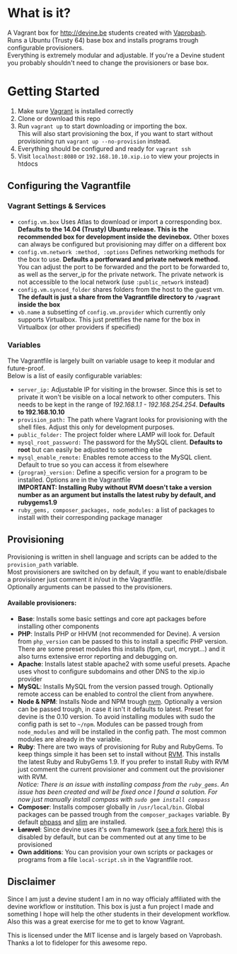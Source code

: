 # What is it?
A Vagrant box for http://devine.be students created with [Vaprobash](http://fideloper.github.io/Vaprobash/index.html).  
Runs a Ubuntu (Trusty 64) base box and installs programs trough configurable provisioners.  
Everything is extremely modular and adjustable. If you're a Devine student you probably shouldn't need to change the provisioners or base box.

# Getting Started
1. Make sure [Vagrant](http://vagrantup.com) is installed correctly
2. Clone or download this repo
3. Run `vagrant up` to start downloading or importing the box.  
   This will also start provisioning the box, if you want to start without provisioning run `vagrant up --no-provision` instead.
4. Everything should be configured and ready for `vagrant ssh`
5. Visit `localhost:8080` or `192.168.10.10.xip.io` to view your projects in htdocs

## Configuring the Vagrantfile

### Vagrant Settings & Services
* `config.vm.box` Uses Atlas to download or import a corresponding box. **Defaults to the 14.04 (Trusty) Ubuntu release. This is the recommended box for development inside the devinebox.** Other boxes can always be configured but provisioning may differ on a different box
* `config.vm.network :method, :options` Defines networking methods for the box to use. **Defaults a portforward and private network method.** You can adjust the port to be forwarded and the port to be forwarded to, as well as the server_ip for the private network. The private network is not accessible to the local network (use `:public_network` instead)
* `config.vm.synced_folder` shares folders from the host to the guest vm. **The default is just a share from the Vagrantfile directory to `/vagrant` inside the box**
* `vb.name` a subsetting of `config.vm.provider` which currently only supports Virtualbox. This just prettifies the name for the box in Virtualbox (or other providers if specified)

### Variables
The Vagrantfile is largely built on variable usage to keep it modular and future-proof.  
Below is a list of easily configurable variables:
* `server_ip:` Adjustable IP for visiting in the browser. Since this is set to private it won't be visible on a local network to other computers. This needs to be kept in the range of *192.168.1.1 - 192.168.254.254*. **Defaults to 192.168.10.10**
* `provision_path:` The path where Vagrant looks for provisioning with the shell files. Adjust this only for development purposes.
* `public_folder:` The project folder where LAMP will look for. Default
* `mysql_root_password:` The password for the MySQL client. **Defaults to root** but can easily be adjusted to something else
* `mysql_enable_remote:` Enables remote access to the MySQL client. Default to true so you can access it from elsewhere
* `{program}_version:` Define a specific version for a program to be installed. Options are in the Vagrantfile  
**IMPORTANT: Installing Ruby without RVM doesn't take a version number as an argument but installs the latest ruby by default, and rubygems1.9**
* `ruby_gems, composer_packages, node_modules:` a list of packages to install with their corresponding package manager

## Provisioning
Provisioning is written in shell language and scripts can be added to the `provision_path` variable.  
Most provisioners are switched on by default, if you want to enable/disbale a provisioner just comment it in/out in the Vagrantfile.  
Optionally arguments can be passed to the provisioners.

#### Available provisioners:
* **Base**: Installs some basic settings and core apt packages before installing other components
* **PHP**: Installs PHP or HHVM (not recommended for Devine). A version from `php_version` can be passed to this to install a specific PHP version. There are some preset modules this installs (fpm, curl, mcrypt…) and it also turns extensive error reporting and debugging on.
* **Apache**: Installs latest stable apache2 with some useful presets. Apache uses vhost to configure subdomains and other DNS to the xip.io provider
* **MySQL**: Installs MySQL from the version passed trough. Optionally remote access can be enabled to control the client from anywhere.
* **Node & NPM**: Installs Node and NPM trough [nvm](https://github.com/creationix/nvm). Optionally a version can be passed trough, in case it isn't it defaults to latest. Preset for devine is the 0.10 version. To avoid installing modules with sudo the config path is set to `~/npm`. Modules can be passed trough from `node_modules` and will be installed in the config path. The most common modules are already in the variable.
* **Ruby**: There are two ways of provisioning for Ruby and RubyGems. To keep things simple it has been set to install without [RVM](https://rvm.io). This installs the latest Ruby and RubyGems 1.9. If you prefer to install Ruby with RVM just comment the current provisioner and comment out the provisioner with RVM.  
*Notice: There is an issue with installing compass from the `ruby_gems`. An issue has been created and will be fixed once I found a solution. For now just manually install compass with `sudo gem install compass`*
* **Composer**: Installs composer globally in `/usr/local/bin`. Global packages can be passed trough from the `composer_packages` variable. By default [phpass](https://github.com/rchouinard/phpass) and [slim](http://www.slimframework.com) are installed.
* **~~Laravel~~**: Since devine uses it's own framework ([see a fork here](https://github.com/gerbengeeraerts/IAMDEVLOPR)) this is disabled by default, but can be commented out at any time to be provisioned
* **Own additions**: You can provision your own scripts or packages or programs from a file `local-script.sh` in the Vagrantfile root.

## Disclaimer
Since I am just a devine student I am in no way officialy affiliated with the devine workflow or institution. This box is just a fun project I made and something I hope will help the other students in their development workflow. Also this was a great exercise for me to get to know Vagrant.

This is licensed under the MIT license and is largely based on Vaprobash. Thanks a lot to fideloper for this awesome repo.
